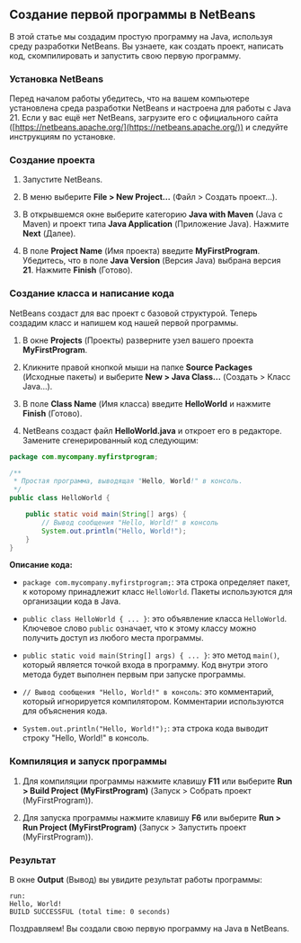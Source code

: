 ## Создание первой программы в NetBeans

В этой статье мы создадим простую программу на Java, используя среду разработки NetBeans. Вы узнаете, как создать проект, написать код, скомпилировать и запустить свою первую программу.

###  Установка NetBeans

Перед началом работы убедитесь, что на вашем компьютере установлена среда разработки NetBeans и настроена для работы с Java 21.  Если у вас ещё нет NetBeans, загрузите его с официального сайта ([https://netbeans.apache.org/](https://netbeans.apache.org/)) и следуйте инструкциям по установке.

### Создание проекта

1.  Запустите NetBeans.

2.  В меню выберите **File > New Project...** (Файл > Создать проект...).

3.  В открывшемся окне выберите категорию **Java with Maven** (Java с Maven) и проект типа **Java Application** (Приложение Java). Нажмите **Next** (Далее).

4.  В поле **Project Name** (Имя проекта) введите **MyFirstProgram**. Убедитесь, что в поле **Java Version** (Версия Java) выбрана версия **21**. Нажмите **Finish** (Готово).

### Создание класса и написание кода

NetBeans создаст для вас проект с базовой структурой. Теперь создадим класс и напишем код нашей первой программы.

1.  В окне **Projects** (Проекты) разверните узел вашего проекта **MyFirstProgram**.

2.  Кликните правой кнопкой мыши на папке **Source Packages** (Исходные пакеты) и выберите **New > Java Class...** (Создать > Класс Java...).

3.  В поле **Class Name** (Имя класса) введите **HelloWorld** и нажмите **Finish** (Готово).

4.  NetBeans создаст файл **HelloWorld.java** и откроет его в редакторе. Замените сгенерированный код следующим:

```java
package com.mycompany.myfirstprogram;

/**
 * Простая программа, выводящая "Hello, World!" в консоль.
 */
public class HelloWorld {

    public static void main(String[] args) {
        // Вывод сообщения "Hello, World!" в консоль
        System.out.println("Hello, World!"); 
    }
}
```

**Описание кода:**

*   `package com.mycompany.myfirstprogram;`: эта строка определяет пакет, к которому принадлежит класс `HelloWorld`. Пакеты используются для организации кода в Java.

*   `public class HelloWorld { ... }`: это объявление класса `HelloWorld`. Ключевое слово `public` означает, что к этому классу можно получить доступ из любого места программы.

*   `public static void main(String[] args) { ... }`: это метод `main()`, который является точкой входа в программу. Код внутри этого метода будет выполнен первым при запуске программы.

*   `// Вывод сообщения "Hello, World!" в консоль`: это комментарий, который игнорируется компилятором. Комментарии используются для объяснения кода.

*   `System.out.println("Hello, World!");`: эта строка кода выводит строку "Hello, World!" в консоль.

### Компиляция и запуск программы

1.  Для компиляции программы нажмите клавишу **F11** или выберите **Run > Build Project (MyFirstProgram)** (Запуск > Собрать проект (MyFirstProgram)).

2.  Для запуска программы нажмите клавишу **F6** или выберите **Run > Run Project (MyFirstProgram)** (Запуск > Запустить проект (MyFirstProgram)).

### Результат

В окне **Output** (Вывод) вы увидите результат работы программы:

```
run:
Hello, World!
BUILD SUCCESSFUL (total time: 0 seconds)
```

Поздравляем! Вы создали свою первую программу на Java в NetBeans. 
